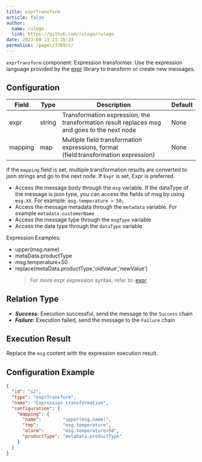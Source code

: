 ```yaml
---
title: exprTransform
article: false
author: 
  name: rulego
  link: https://github.com/rulego/rulego
date: 2023-09-13 21:35:33
permalink: /pages/3769cc/
---
```


`exprTransform` component: Expression transformer. Use the expression language provided by the [expr](https://expr-lang.org/docs/language-definition) library to transform or create new messages.

## Configuration

| Field   | Type   | Description                                                                                 | Default |
|---------|--------|---------------------------------------------------------------------------------------------|---------|
| expr    | string | Transformation expression, the transformation result replaces msg and goes to the next node | None    |
| mapping | map    | Multiple field transformation expressions, format (field:transformation expression)         | None    |

If the `mapping` field is set, multiple transformation results are converted to json strings and go to the next node. If `Expr` is set, Expr is preferred.

- Access the message body through the `msg` variable. If the dataType of the message is json type, you can access the fields of msg by using `msg.XX`. For example: `msg.temperature > 50;`
- Access the message metadata through the `metadata` variable. For example `metadata.customerName`
- Access the message type through the `msgType` variable
- Access the data type through the `dataType` variable

Expression Examples:
- upper(msg.name)
- metaData.productType
- msg.temperature+50
- replace(metaData.productType,'oldValue','newValue')
  >For more expr expression syntax, refer to: [expr](https://expr-lang.org/docs/language-definition)

## Relation Type

- ***Success:*** Execution successful, send the message to the `Success` chain
- ***Failure:*** Execution failed, send the message to the `Failure` chain

## Execution Result

Replace the `msg` content with the expression execution result.

## Configuration Example

```json
{
  "id": "s2",
  "type": "exprTransform",
  "name": "Expression transformation",
  "configuration": {
    "mapping": {
      "name":        "upper(msg.name)",
      "tmp":         "msg.temperature",
      "alarm":       "msg.temperature>50",
      "productType": "metaData.productType"
    }
  }
}
```